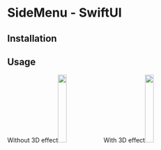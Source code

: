 # SideMenu - SwiftUI 

## Installation

## Usage
Without 3D effect<img src="https://user-images.githubusercontent.com/28716129/185779303-b833211b-07e0-4bc5-b01a-723352ccf49b.gif" width="20%" >
With 3D effect<img src="https://user-images.githubusercontent.com/28716129/185779405-1de7d9da-36fe-4aee-a3a5-13e67b9cf566.gif" width="20%" >



